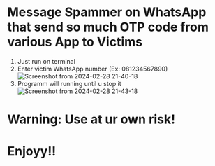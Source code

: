 # Message Spammer on WhatsApp that send so much OTP code from various App to Victims

1) Just run on terminal
2) Enter victim WhatsApp number (Ex: 081234567890)
![Screenshot from 2024-02-28 21-40-18](https://github.com/mdprana/WhatsApp-OTP-Spammer/assets/95018619/af1b9a37-fad1-4471-a0ee-8cbd0d7327c6)
3) Programm will running until u stop it
![Screenshot from 2024-02-28 21-43-18](https://github.com/mdprana/WhatsApp-OTP-Spammer/assets/95018619/bb08c2b5-58f7-416b-9fb2-e88439c1ed51)

# Warning: Use at ur own risk!

# Enjoyy!!
